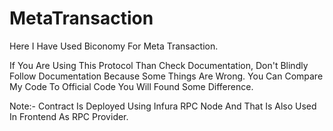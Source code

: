# MetaTransaction


Here I Have Used Biconomy For Meta Transaction.

If You Are Using This Protocol Than Check Documentation, Don't Blindly Follow Documentation Because Some Things Are Wrong.
You Can Compare My Code To Official Code You Will Found Some Difference.

Note:- Contract Is Deployed Using Infura RPC Node And That Is Also Used In Frontend As RPC Provider.

